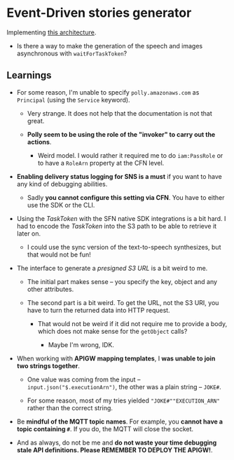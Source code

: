 # Event-Driven stories generator

Implementing [this architecture](https://serverlessland.com/blog/implementing-an-event-driven-serverless-story-generation-application-with-chatgpt-and-dall-e--aws-compute-blog).

- Is there a way to make the generation of the speech and images asynchronous with `waitForTaskToken`?

## Learnings

- For some reason, I'm unable to specify `polly.amazonaws.com` as `Principal` (using the `Service` keyword).

  - Very strange. It does not help that the documentation is not that great.

  - **Polly seem to be using the role of the "invoker" to carry out the actions**.

    - Weird model. I would rather it required me to do `iam:PassRole` or to have a `RoleArn` property at the CFN level.

- **Enabling delivery status logging for SNS is a must** if you want to have any kind of debugging abilities.

  - Sadly **you cannot configure this setting via CFN**. You have to either use the SDK or the CLI.

- Using the _TaskToken_ with the SFN native SDK integrations is a bit hard. I had to encode the _TaskToken_ into the S3 path to be able to retrieve it later on.

  - I could use the sync version of the text-to-speech synthesizes, but that would not be fun!

- The interface to generate a _presigned S3 URL_ is a bit weird to me.

  - The initial part makes sense – you specify the key, object and any other attributes.

  - The second part is a bit weird. To get the URL, not the S3 URI, you have to turn the returned data into HTTP request.

    - That would not be weird if it did not require me to provide a body, which does not make sense for the `getObject` calls?

      - Maybe I'm wrong, IDK.

- When working with **APIGW mapping templates**, I **was unable to join two strings together**.

  - One value was coming from the input – `input.json("$.executionArn")`, the other was a plain string – `JOKE#`.

  - For some reason, most of my tries yielded `"JOKE#""EXECUTION_ARN"` rather than the correct string.

- Be **mindful of the MQTT topic names**. For example, you **cannot have a topic containing `#`**. If you do, the MQTT will close the socket.

- And as always, do not be me and **do not waste your time debugging stale API definitions. Please REMEMBER TO DEPLOY THE APIGW!**.
